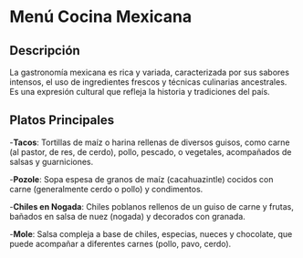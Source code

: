 # Menú Cocina Mexicana

## Descripción
La gastronomía mexicana es rica y variada, caracterizada por sus sabores intensos, el uso de ingredientes frescos y técnicas culinarias ancestrales. Es una expresión cultural que refleja la historia y tradiciones del país.

## Platos Principales

-**Tacos**:
Tortillas de maíz o harina rellenas de diversos guisos, como carne (al pastor, de res, de cerdo), pollo, pescado, o vegetales, acompañados de salsas y guarniciones.

-**Pozole**:
Sopa espesa de granos de maíz (cacahuazintle) cocidos con carne (generalmente cerdo o pollo) y condimentos.

-**Chiles en Nogada**:
Chiles poblanos rellenos de un guiso de carne y frutas, bañados en salsa de nuez (nogada) y decorados con granada.

-**Mole**:
Salsa compleja a base de chiles, especias, nueces y chocolate, que puede acompañar a diferentes carnes (pollo, pavo, cerdo). 